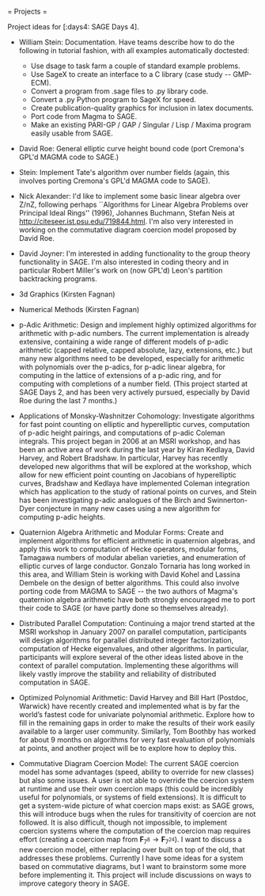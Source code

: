 = Projects =

Project ideas for [:days4: SAGE Days 4].

 * William Stein: Documentation.  Have teams describe how to do the following in tutorial fashion, with all examples automatically doctested:
     * Use dsage to task farm a couple of standard example problems.
     * Use SageX to create an interface to a C library (case study -- GMP-ECM).
     * Convert a program from .sage files to .py library code.
     * Convert a .py Python program to SageX for speed.
     * Create publication-quality graphics for inclusion in latex documents.
     * Port code from Magma to SAGE.
     * Make an existing PARI-GP / GAP / Singular / Lisp / Maxima program easily usable from SAGE.

 * David Roe: General elliptic curve height bound code (port Cremona's GPL'd MAGMA code to SAGE.)
 
 * Stein: Implement Tate's algorithm over number fields (again, this involves porting Cremona's GPL'd MAGMA code to SAGE).

 * Nick Alexander: I'd like to implement some basic linear algebra over Z/nZ, following perhaps ``Algorithms for Linear Algebra Problems over Principal Ideal Rings'' (1996), Johannes Buchmann, Stefan Neis at http://citeseer.ist.psu.edu/719844.html. I'm also very interested in working on the commutative diagram coercion model proposed by David Roe.

 * David Joyner: I'm interested in adding functionality to the group theory functionality in SAGE. I'm also interested in coding theory and in particular Robert Miller's work on (now GPL'd) Leon's partition backtracking programs. 

 * 3d Graphics (Kirsten Fagnan)

 * Numerical Methods (Kirsten Fagnan)

 *  p-Adic Arithmetic: Design and implement highly optimized algorithms for arithmetic with p-adic numbers. The current implementation is already extensive, containing a wide range of different models of p-adic arithmetic (capped relative, capped absolute, lazy, extensions, etc.) but many new algorithms need to be developed, especially for arithmetic with polynomials over the p-adics, for p-adic linear algebra, for computing in the lattice of extensions of a p-adic ring, and for computing with completions of a number field. (This project started at SAGE Days 2, and has been very actively pursued, especially by David Roe during the last 7 months.)

 *  Applications of Monsky-Washnitzer Cohomology: Investigate algorithms for fast point counting on elliptic and hyperelliptic curves, computation of p-adic height pairings, and computations of p-adic Coleman integrals. This project began in 2006 at an MSRI workshop, and has been an active area of work during the last year by Kiran Kedlaya, David Harvey, and Robert Bradshaw. In particular, Harvey has recently developed new algorithms that will be explored at the workshop, which allow for new efficient point counting on Jacobians of hyperelliptic curves, Bradshaw and Kedlaya have implemented Coleman integration which has application to the study of rational points on curves, and Stein has been investigating p-adic analogues of the Birch and Swinnerton-Dyer conjecture in many new cases using a new algorithm for computing p-adic heights.

 * Quaternion Algebra Arithmetic and Modular Forms: Create and implement algorithms for efficient arithmetic in quaternion algebras, and apply this work to computation of Hecke operators, modular forms, Tamagawa numbers of modular abelian varieties, and enumeration of elliptic curves of large conductor. Gonzalo Tornaria has long worked in this area, and William Stein is working with David Kohel and Lassina Dembele on the design of better algorithms.  This could also involve porting code from MAGMA to SAGE -- the two authors of Magma's quaternion algebra arithmetic have both strongly encouraged me to port their code to SAGE (or have partly done so themselves already). 

 * Distributed Parallel Computation: Continuing a major trend started at the MSRI workshop in January 2007 on parallel computation, participants will design algorithms for parallel distributed integer factorization, computation of Hecke eigenvalues, and other algorithms. In particular, participants will explore several of the other ideas listed above in the context of parallel computation. Implementing these algorithms will likely vastly improve the stability and reliability of distributed computation in SAGE.

 * Optimized Polynomial Arithmetic: David Harvey and Bill Hart (Postdoc, Warwick) have recently created and implemented what is by far the world’s fastest code for univariate polynomial arithmetic. Explore how to fill in the remaining gaps in order to make the results of their work easily available to a larger user community. Similarly, Tom Boothby has worked for about 9 months on algorithms for very fast evaluation of polynomials at points, and another project will be to explore how to deploy this.

 * Commutative Diagram Coercion Model: The current SAGE coercion model has some advantages (speed, ability to override for new classes) but also some issues.  A user is not able to override the coercion system at runtime and use their own coercion maps (this could be incredibly useful for polynomials, or systems of field extensions).  It is difficult to get a system-wide picture of what coercion maps exist: as SAGE grows, this will introduce bugs when the rules for transitivity of coercion are not followed.  It is also difficult, though not impossible, to implement coercion systems where the computation of the coercion map requires effort (creating a coercion map from $\mathbf{F}_{7^8} \to \mathbf{F}_{7^{24}}$).  I want to discuss a new coercion model, either replacing over built on top of the old, that addresses these problems.  Currently I have some ideas for a system based on commutative diagrams, but I want to brainstorm some more before implementing it.  This project will include discussions on ways to improve category theory in SAGE.

